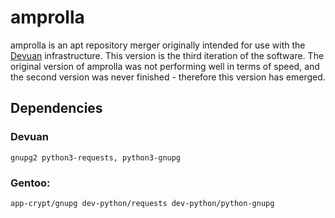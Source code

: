 amprolla
========

amprolla is an apt repository merger originally intended for use with
the [Devuan](https://devuan.org) infrastructure. This version is the
third iteration of the software. The original version of amprolla was
not performing well in terms of speed, and the second version was never
finished - therefore this version has emerged.

Dependencies
------------

### Devuan

```
gnupg2 python3-requests, python3-gnupg
```

### Gentoo:

```
app-crypt/gnupg dev-python/requests dev-python/python-gnupg
```
